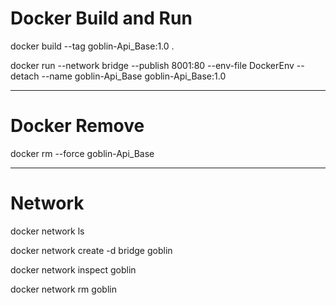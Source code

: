 # Docker Build and Run

docker build --tag goblin-Api_Base:1.0 .

docker run --network bridge --publish 8001:80 --env-file DockerEnv --detach --name goblin-Api_Base goblin-Api_Base:1.0

---

# Docker Remove

docker rm --force goblin-Api_Base

---

# Network

docker network ls

docker network create -d bridge goblin

docker network inspect goblin

docker network rm goblin